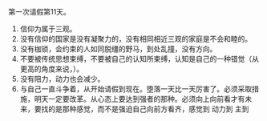 第一次请假第11天。
1. 信仰为属于三观。
2. 没有信仰的国家是没有凝聚力的，没有相同相近三观的家庭是不会和睦的。
3. 没有枷锁，会约束的人如同脱缰的野马，到处乱撞，没有方向。
4. 不要被传统思想束缚，不要被自己的认知所束缚，认知是自己的一种错觉（从更高的角度来说，）。
5. 没有阻力，动力也会减少。
6. 与自己一直斗争着，从开始请假到现在。堕落一天比一天厉害了。必须采取措施，明天一定要改革。从心态上要达到强者的那种。必须向上向前看才有未来，要找的是那种感觉，而不是强迫自己向前方看齐，感觉到 动力到 主到

